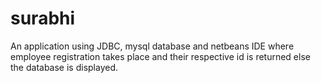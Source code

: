 # surabhi
An application using JDBC, mysql database and netbeans IDE where employee registration takes place and their respective id is returned else the database is displayed.
